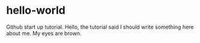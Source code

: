 # hello-world
Github start up tutorial. 
Hello, the tutorial said I should write something here about me. 
My eyes are brown. 
